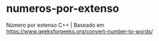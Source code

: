 # numeros-por-extenso
Número por extenso C++ | Baseado em https://www.geeksforgeeks.org/convert-number-to-words/
